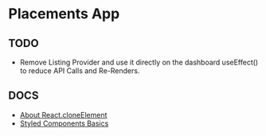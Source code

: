# Placements App

## TODO

- Remove Listing Provider and use it directly on the dashboard useEffect() to reduce API Calls and Re-Renders.

## DOCS

- [About React.cloneElement](https://medium.com/trabe/advanced-composition-in-react-cloneelement-hocs-and-renderprops-a20971aec50e)
- [Styled Components Basics](https://styled-components.com/docs/basics)
